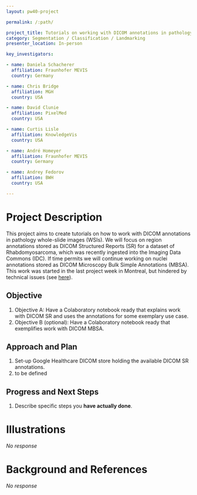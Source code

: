 ```yaml
---
layout: pw40-project

permalink: /:path/

project_title: Tutorials on working with DICOM annotations in pathology WSI
category: Segmentation / Classification / Landmarking
presenter_location: In-person

key_investigators:

- name: Daniela Schacherer
  affiliation: Fraunhofer MEVIS
  country: Germany

- name: Chris Bridge
  affiliation: MGH
  country: USA

- name: David Clunie
  affiliation: PixelMed
  country: USA

- name: Curtis Lisle
  affiliation: KnowledgeVis
  country: USA

- name: André Homeyer
  affiliation: Fraunhofer MEVIS
  country: Germany

- name: Andrey Fedorov
  affiliation: BWH
  country: USA

---
```


# Project Description

<!-- Add a short paragraph describing the project. -->

This project aims to create tutorials on how to work with DICOM annotations in pathology whole-slide images (WSIs). We will focus on region annotations stored as DICOM Structured Reports (SR) for a dataset of Rhabdomyosarcoma, which was recently ingested into the Imaging Data Commons (IDC).
If time permits we will continue working on nuclei annotations stored as DICOM Microscopy Bulk Simple Annotations (MBSA). This work was started in the last project week in Montreal, but hindered by technical issues (see [here](https://projectweek.na-mic.org/PW39_2023_Montreal/Projects/TutorialsOnWorkingWithDicomAnnotationsInPathologyWholeSlideImages/)).

## Objective

<!-- Describe here WHAT you would like to achieve (what you will have as end result). -->

1.  Objective A: Have a Colaboratory notebook ready that explains work with DICOM SR and uses the annotations for some exemplary use case.
2.  Objective B (optional): Have a Colaboratory notebook ready that exemplifies work with DICOM MBSA.

## Approach and Plan

<!-- Describe here HOW you would like to achieve the objectives stated above. -->

1.  Set-up Google Healthcare DICOM store holding the available DICOM SR annotations.
2.  to be defined

## Progress and Next Steps

<!-- Update this section as you make progress, describing of what you have ACTUALLY DONE.
     If there are specific steps that you could not complete then you can describe them here, too. -->

1.  Describe specific steps you **have actually done**.

# Illustrations

<!-- Add pictures and links to videos that demonstrate what has been accomplished. -->

*No response*

# Background and References

<!-- If you developed any software, include link to the source code repository.
     If possible, also add links to sample data, and to any relevant publications. -->

*No response*
